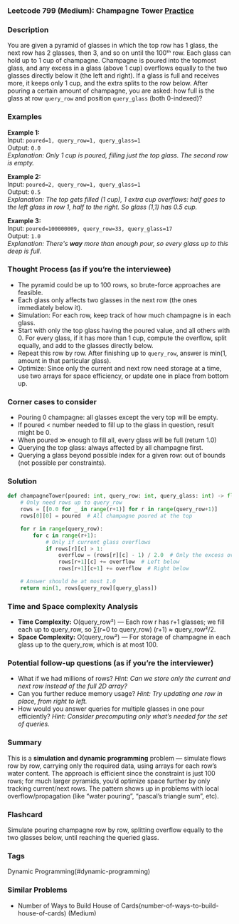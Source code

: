 ### Leetcode 799 (Medium): Champagne Tower [Practice](https://leetcode.com/problems/champagne-tower)

### Description  
You are given a pyramid of glasses in which the top row has 1 glass, the next row has 2 glasses, then 3, and so on until the 100ᵗʰ row. Each glass can hold up to 1 cup of champagne. Champagne is poured into the topmost glass, and any excess in a glass (above 1 cup) overflows equally to the two glasses directly below it (the left and right). If a glass is full and receives more, it keeps only 1 cup, and the extra splits to the row below. After pouring a certain amount of champagne, you are asked: how full is the glass at row `query_row` and position `query_glass` (both 0-indexed)?

### Examples  

**Example 1:**  
Input: `poured=1, query_row=1, query_glass=1`  
Output: `0.0`  
*Explanation: Only 1 cup is poured, filling just the top glass. The second row is empty.*

**Example 2:**  
Input: `poured=2, query_row=1, query_glass=1`  
Output: `0.5`  
*Explanation: The top gets filled (1 cup), 1 extra cup overflows: half goes to the left glass in row 1, half to the right. So glass (1,1) has 0.5 cup.*

**Example 3:**  
Input: `poured=100000009, query_row=33, query_glass=17`  
Output: `1.0`  
*Explanation: There's **way** more than enough pour, so every glass up to this deep is full.*

### Thought Process (as if you’re the interviewee)  
- The pyramid could be up to 100 rows, so brute-force approaches are feasible.
- Each glass only affects two glasses in the next row (the ones immediately below it).
- Simulation: For each row, keep track of how much champagne is in each glass.
- Start with only the top glass having the poured value, and all others with 0. For every glass, if it has more than 1 cup, compute the overflow, split equally, and add to the glasses directly below.
- Repeat this row by row. After finishing up to `query_row`, answer is min(1, amount in that particular glass).
- Optimize: Since only the current and next row need storage at a time, use two arrays for space efficiency, or update one in place from bottom up.

### Corner cases to consider  
- Pouring 0 champagne: all glasses except the very top will be empty.
- If poured < number needed to fill up to the glass in question, result might be 0.
- When poured ≫ enough to fill all, every glass will be full (return 1.0)
- Querying the top glass: always affected by all champagne first.
- Querying a glass beyond possible index for a given row: out of bounds (not possible per constraints).

### Solution

```python
def champagneTower(poured: int, query_row: int, query_glass: int) -> float:
    # Only need rows up to query_row
    rows = [[0.0 for _ in range(r+1)] for r in range(query_row+1)]
    rows[0][0] = poured  # All champagne poured at the top

    for r in range(query_row):
        for c in range(r+1):
            # Only if current glass overflows
            if rows[r][c] > 1:
                overflow = (rows[r][c] - 1) / 2.0  # Only the excess over 1 cup
                rows[r+1][c] += overflow  # Left below
                rows[r+1][c+1] += overflow  # Right below

    # Answer should be at most 1.0
    return min(1, rows[query_row][query_glass])
```

### Time and Space complexity Analysis  

- **Time Complexity:** O(query_row²) — Each row r has r+1 glasses; we fill each up to query_row, so ∑(r=0 to query_row) (r+1) ≈ query_row²/2.
- **Space Complexity:** O(query_row²) — For storage of champagne in each glass up to the query_row, which is at most 100.

### Potential follow-up questions (as if you’re the interviewer)  

- What if we had millions of rows?
  *Hint: Can we store only the current and next row instead of the full 2D array?*
- Can you further reduce memory usage?
  *Hint: Try updating one row in place, from right to left.*
- How would you answer queries for multiple glasses in one pour efficiently?
  *Hint: Consider precomputing only what’s needed for the set of queries.*

### Summary
This is a **simulation and dynamic programming** problem — simulate flows row by row, carrying only the required data, using arrays for each row’s water content. The approach is efficient since the constraint is just 100 rows; for much larger pyramids, you’d optimize space further by only tracking current/next rows. The pattern shows up in problems with local overflow/propagation (like “water pouring”, “pascal’s triangle sum”, etc).


### Flashcard
Simulate pouring champagne row by row, splitting overflow equally to the two glasses below, until reaching the queried glass.

### Tags
Dynamic Programming(#dynamic-programming)

### Similar Problems
- Number of Ways to Build House of Cards(number-of-ways-to-build-house-of-cards) (Medium)